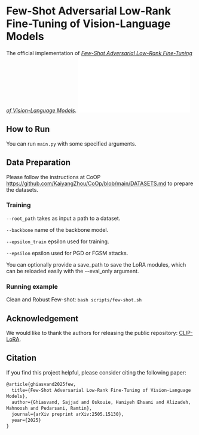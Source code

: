 # Few-Shot Adversarial Low-Rank Fine-Tuning of Vision-Language Models
The official implementation of [*Few-Shot Adversarial Low-Rank Fine-Tuning of Vision-Language Models*](https://arxiv.org/pdf/2505.15130).
![AdvCLIP-LoRA-pipeline](AdvCLIP-LoRA.pdf "AdvCLIP-LoRA-pipeline")
## How to Run

You can run `main.py` with some specified arguments.

## Data Preparation
Please follow the instructions at CoOP https://github.com/KaiyangZhou/CoOp/blob/main/DATASETS.md to prepare the datasets.

### Training

`--root_path` takes as input a path to a dataset.

`--backbone` name of the backbone model.

`--epsilon_train` epsilon used for training.

`--epsilon` epsilon used for PGD or FGSM attacks.

You can optionally provide a save_path to save the LoRA modules, which can be reloaded easily with the --eval_only argument. 

### Running example

Clean and Robust Few-shot: `bash scripts/few-shot.sh`


## Acknowledgement

We would like to thank the authors for releasing the public repository: [CLIP-LoRA](https://github.com/aheldis/CLIP-LoRA).

## Citation
If you find this project helpful, please consider citing the following paper:
```
@article{ghiasvand2025few,
  title={Few-Shot Adversarial Low-Rank Fine-Tuning of Vision-Language Models},
  author={Ghiasvand, Sajjad and Oskouie, Haniyeh Ehsani and Alizadeh, Mahnoosh and Pedarsani, Ramtin},
  journal={arXiv preprint arXiv:2505.15130},
  year={2025}
}
```
